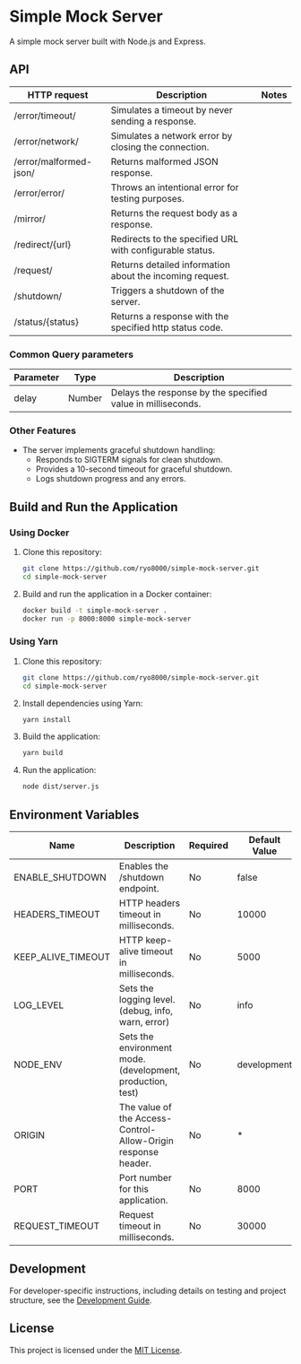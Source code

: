 # Simple Mock Server

A simple mock server built with Node.js and Express.

## API

| HTTP request           | Description                                               | Notes |
| ---------------------- | --------------------------------------------------------- | ----- |
| /error/timeout/        | Simulates a timeout by never sending a response.          |       |
| /error/network/        | Simulates a network error by closing the connection.      |       |
| /error/malformed-json/ | Returns malformed JSON response.                          |       |
| /error/error/          | Throws an intentional error for testing purposes.         |       |
| /mirror/               | Returns the request body as a response.                   |       |
| /redirect/{url}        | Redirects to the specified URL with configurable status.  |       |
| /request/              | Returns detailed information about the incoming request.  |       |
| /shutdown/             | Triggers a shutdown of the server.                        |       |
| /status/{status}       | Returns a response with the specified http status code.   |       |

### Common Query parameters

| Parameter | Type   | Description                                                 |
| --------- | ------ | ----------------------------------------------------------- |
| delay     | Number | Delays the response by the specified value in milliseconds. |

### Other Features

- The server implements graceful shutdown handling:
  - Responds to SIGTERM signals for clean shutdown.
  - Provides a 10-second timeout for graceful shutdown.
  - Logs shutdown progress and any errors.

## Build and Run the Application

### Using Docker

1. Clone this repository:

   ```bash
   git clone https://github.com/ryo8000/simple-mock-server.git
   cd simple-mock-server
   ```

2. Build and run the application in a Docker container:

   ```bash
   docker build -t simple-mock-server .
   docker run -p 8000:8000 simple-mock-server
   ```

### Using Yarn

1. Clone this repository:

   ```bash
   git clone https://github.com/ryo8000/simple-mock-server.git
   cd simple-mock-server
   ```

2. Install dependencies using Yarn:

   ```bash
   yarn install
   ```

3. Build the application:

   ```bash
   yarn build
   ```

4. Run the application:

   ```bash
   node dist/server.js
   ```

## Environment Variables

| Name               | Description                                                   | Required | Default Value | Notes                        |
| ------------------ | ------------------------------------------------------------- | -------- | ------------- | ---------------------------- |
| ENABLE_SHUTDOWN    | Enables the /shutdown endpoint.                               | No       | false         |                              |
| HEADERS_TIMEOUT    | HTTP headers timeout in milliseconds.                         | No       | 10000         | Must be > KEEP_ALIVE_TIMEOUT |
| KEEP_ALIVE_TIMEOUT | HTTP keep-alive timeout in milliseconds.                      | No       | 5000          |                              |
| LOG_LEVEL          | Sets the logging level. (debug, info, warn, error)            | No       | info          |                              |
| NODE_ENV           | Sets the environment mode. (development, production, test)    | No       | development   |                              |
| ORIGIN             | The value of the Access-Control-Allow-Origin response header. | No       | \*            |                              |
| PORT               | Port number for this application.                             | No       | 8000          |                              |
| REQUEST_TIMEOUT    | Request timeout in milliseconds.                              | No       | 30000         | Must be > HEADERS_TIMEOUT    |

## Development

For developer-specific instructions, including details on testing and project structure, see the [Development Guide](./docs/DEVELOPMENT_GUIDE.md).

## License

This project is licensed under the [MIT License](./LICENSE).
